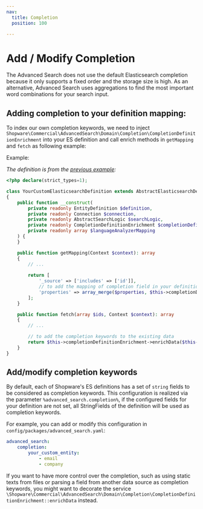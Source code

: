 ```yaml
---
nav:
  title: Completion
  position: 100

---
```


# Add / Modify Completion

The Advanced Search does not use the default Elasticsearch completion because it only supports a fixed order and the storage size is high. As an alternative, Advanced Search uses aggregations to find the most important word combinations for your search input.

## Adding completion to your definition mapping:

To index our own completion keywords, we need to inject `Shopware\Commercial\AdvancedSearch\Domain\Completion\CompletionDefinitionEnrichment` into your ES definition and call enrich methods in `getMapping` and `fetch` as following example:

Example:

_The definition is from the [previous example](./How-to-define-your-custom-Elasticsearch-definition):_

```php
<?php declare(strict_types=1);

class YourCustomElasticsearchDefinition extends AbstractElasticsearchDefinition
{
    public function __construct(
        private readonly EntityDefinition $definition,
        private readonly Connection $connection,
        private readonly AbstractSearchLogic $searchLogic,
        private readonly CompletionDefinitionEnrichment $completionDefinitionEnrichment,
        private readonly array $languageAnalyzerMapping
    ) {
    }

    public function getMapping(Context $context): array
    {
        // ...
        
        return [
            '_source' => ['includes' => ['id']],
            // to add the mapping of completion field in your definition
            'properties' => array_merge($properties, $this->completionDefinitionEnrichment->enrichMapping()),
        ];
    }

    public function fetch(array $ids, Context $context): array
    {
        // ...

        // to add the completion keywords to the existing data
        return $this->completionDefinitionEnrichment->enrichData($this->getEntityDefinition(), $documents);
    }
}
```

## Add/modify completion keywords

By default, each of Shopware's ES definitions has a set of `string` fields to be considered as completion keywords. This configuration is realized via the parameter `%advanced_search.completion%`, if the configured fields for your definition are not set, all StringFields of the definition will be used as completion keywords. 

For example, you can add or modify this configuration in `config/packages/advanced_search.yaml`:

```yaml
advanced_search:
    completion:
        your_custom_entity:
            - email
            - company
```

If you want to have more control over the completion, such as using static texts from files or parsing a field from another data source as completion keywords, you might want to decorate the service `\Shopware\Commercial\AdvancedSearch\Domain\Completion\CompletionDefinitionEnrichment::enrichData` instead.
